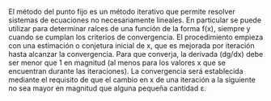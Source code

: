 El método del punto fijo es un método iterativo que permite resolver sistemas de ecuaciones no necesariamente lineales. En particular se puede utilizar para determinar raíces de una función de la forma f(x), siempre y cuando se cumplan los criterios de convergencia.
El procedimiento empieza con una estimación o conjetura inicial de  x, que es mejorada por iteración hasta alcanzar la convergencia. Para que converja, la derivada (dg/dx) debe ser menor que 1 en magnitud (al menos para los valores x que se encuentran durante las iteraciones). La convergencia será establecida mediante el requisito de que el cambio en  x de una iteración a la siguiente no sea mayor en magnitud que alguna pequeña cantidad ε.

